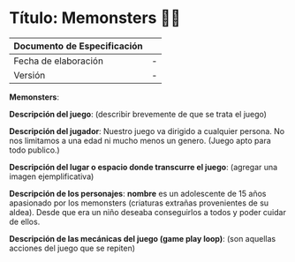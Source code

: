 # Título: Memonsters 👾🌄


| Documento de Especificación |    |
|-----------------------------|----|
| Fecha de elaboración        | -  |
| Versión                     | -  |

**Memonsters**:

**Descripción del juego**: (describir brevemente de que se trata el juego)

**Descripción del jugador**: Nuestro juego va dirigido a cualquier persona. No nos limitamos a una edad ni mucho menos un genero. (Juego apto para todo publico.)

**Descripción del lugar o espacio donde transcurre el juego**: (agregar una imagen ejemplificativa)

**Descripción de los personajes**: **nombre** es un adolescente de 15 años apasionado por los memonsters (criaturas extrañas provenientes de su aldea). Desde que era un niño deseaba conseguirlos a todos y poder cuidar de ellos.

**Descripción de las mecánicas del juego (game play loop)**: (son aquellas acciones del juego que se repiten)
